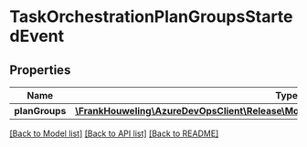 # TaskOrchestrationPlanGroupsStartedEvent

## Properties
Name | Type | Description | Notes
------------ | ------------- | ------------- | -------------
**planGroups** | [**\FrankHouweling\AzureDevOpsClient\Release\Model\TaskOrchestrationPlanGroupReference[]**](TaskOrchestrationPlanGroupReference.md) |  | [optional] 

[[Back to Model list]](../README.md#documentation-for-models) [[Back to API list]](../README.md#documentation-for-api-endpoints) [[Back to README]](../README.md)


